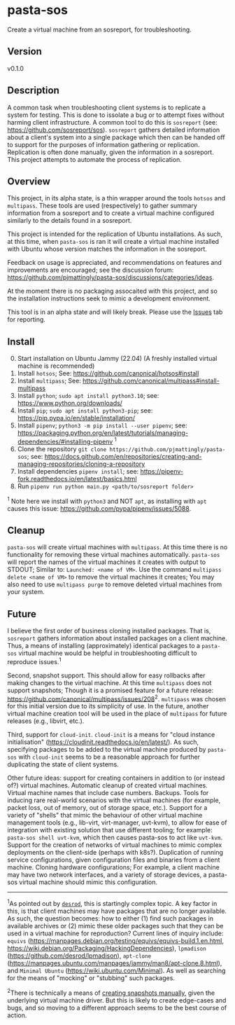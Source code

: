 # pasta-sos
Create a virtual machine from an sosreport, for troubleshooting.

## Version
v0.1.0

## Description
A common task when troubleshooting client systems is to replicate a system for testing. This is done to issolate a bug or to attempt fixes without harming client infrastructure. A common tool to do this is `sosreport` (see: https://github.com/sosreport/sos). `sosreport` gathers detailed information about a client's system into a single package which then can be handed off to support for the purposes of information gathering or replication. Replication is often done manually, given the information in a sosreport. This project attempts to automate the process of replication.

## Overview
This project, in its alpha state, is a thin wrapper around the tools `hotsos` and `multipass`. These tools are used (respectively) to gather summary information from a sosreport and to create a virtual machine configured similarly to the details found in a sosreport.

This project is intended for the replication of Ubuntu installations. As such, at this time, when `pasta-sos` is ran it will create a virtual machine installed with Ubuntu whose version matches the information in the sosreport.

Feedback on usage is appreciated, and recommendations on features and improvements are encouraged; see the discussion forum: https://github.com/pjmattingly/pasta-sos/discussions/categories/ideas.

At the moment there is no packaging assocaited with this project, and so the installation instructions seek to mimic a development environment.

This tool is in an alpha state and will likely break. Please use the [Issues](https://github.com/pjmattingly/pasta-sos/issues) tab for reporting.

## Install

0) Start installation on Ubuntu Jammy (22.04) (A freshly installed virtual machine is recommended)
1) Install `hotsos`; See: https://github.com/canonical/hotsos#install
2) Install `multipass`; See: https://github.com/canonical/multipass#install-multipass
3) Install `python`; `sudo apt install python3.10`; see: https://www.python.org/downloads/
4) Install `pip`; `sudo apt install python3-pip`; see: https://pip.pypa.io/en/stable/installation/
5) Install `pipenv`; `python3 -m pip install --user pipenv`; see: https://packaging.python.org/en/latest/tutorials/managing-dependencies/#installing-pipenv <sup>1</sup>
6) Clone the repository `git clone https://github.com/pjmattingly/pasta-sos`; see: https://docs.github.com/en/repositories/creating-and-managing-repositories/cloning-a-repository
5) Install dependencies `pipenv install`; see: https://pipenv-fork.readthedocs.io/en/latest/basics.html
6) Run `pipenv run python main.py <path/to/sosreport folder>`

<sup>1</sup> Note here we install with `python3` and NOT `apt`, as installing with `apt` causes this issue: https://github.com/pypa/pipenv/issues/5088.

## Cleanup

`pasta-sos` will create virtual machines with `multipass`. At this time there is no functionality for removing these virtual machines automatically. `pasta-sos` will report the names of the virtual machines it creates with output to STDOUT; Similar to: `Launched: <name of VM>`. Use the command `multipass delete <name of VM>` to remove the virtual machines it creates; You may also need to use `multipass purge` to remove deleted virtual machines from your system.
  
## Future

I believe the first order of business cloning installed packages. That is, `sosreport` gathers information about installed packages on a client machine. Thus, a means of installing (approximately) identical packages to a `pasta-sos` virtual machine would be helpful in troubleshooting difficult to reproduce issues.<sup>1</sup>

Second, snapshot support. This should allow for easy rollbacks after making changes to the virtual machine. At this time `multipass` does not support snapshots; Though it is a promised feature for a future release: https://github.com/canonical/multipass/issues/208<sup>2</sup>. `multipass` was chosen for this initial version due to its simplicity of use. In the future, another virtual machine creation tool will be used in the place of `multipass` for future releases (e.g., libvirt, etc.).

Third, support for `cloud-init`. `cloud-init` is a means for "cloud instance initialisation" (https://cloudinit.readthedocs.io/en/latest/). As such, specifying packages to be added to the virtual machine produced by `pasta-sos` with `cloud-init` seems to be a reasonable approach for further duplicating the state of client systems.

Other future ideas: support for creating containers in addition to (or instead of?) virtual machines. Automatic cleanup of created virtual machines. Virtual machine names that include case numbers. Backups. Tools for inducing rare real-world scenarios with the virtual machines (for example, packet loss, out of memory, out of storage space, etc.). Support for a variety of "shells" that mimic the behaviour of other virtual machine management tools (e.g., lib-virt, virt-manager, uvt-kvm), to allow for ease of integration with existing solution that use different tooling; for example: `pasta-sos shell uvt-kvm`, which then causes pasta-sos to act like `uvt-kvm`. Support for the creation of networks of virtual machines to mimic complex deployments on the client-side (perhaps with k8s?). Duplication of running service configurations, given configuration files and binaries from a client machine. Cloning hardware configurations; For example, a client machine may have two network interfaces, and a variety of storage devices, a pasta-sos virtual machine should mimic this configuration.

---- 

<sup>1</sup>As pointed out by [`desrod`](https://github.com/desrod), this is startingly complex topic. A key factor in this, is that client machines may have packages that are no longer available. As such, the question becomes: how to either (1) find such packages in available archives or (2) mimic these older packages such that they can be used in a virtual machine for reproduction? Current lines of inquiry include: `equivs` (https://manpages.debian.org/testing/equivs/equivs-build.1.en.html, https://wiki.debian.org/Packaging/HackingDependencies), `lpmadison` (https://github.com/desrod/lpmadison), `apt-clone` (https://manpages.ubuntu.com/manpages/jammy/man8/apt-clone.8.html), and `Minimal Ubuntu` (https://wiki.ubuntu.com/Minimal). As well as searching for the means of "mocking" or "stubbing" such packages.

<sup>2</sup>There is technically a means of [creating snapshots manually](https://github.com/canonical/multipass/issues/208#issuecomment-910422845), given the underlying virtual machine driver. But this is likely to create edge-cases and bugs, and so moving to a different approach seems to be the best course of action.
